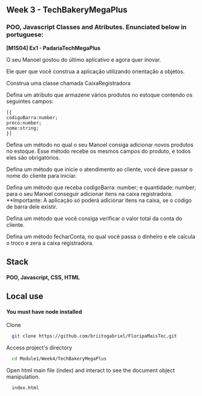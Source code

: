 
## Week 3 - TechBakeryMegaPlus

### POO, Javascript Classes and Atributes. Enunciated below in portuguese:

**[M1S04] Ex1 - PadariaTechMegaPlus**

O seu Manoel gostou do último aplicativo e agora quer inovar.

Ele quer que você construa a aplicação utilizando orientação a objetos.

Construa uma classe chamada CaixaRegistradora

Defina um atributo que armazene vários produtos no estoque contendo os seguintes campos:

    [{
    codigoBarra:number;
    preco:number;
    nome:string;
    }]

Defina um método no qual o seu Manoel consiga adicionar novos produtos no estoque. Esse método recebe os mesmos campos do produto, e todos eles são obrigatórios.

Defina um método que inicie o atendimento ao cliente, você deve passar o nome do cliente para iniciar.

Defina um método que receba codigoBarra: number; e quantidade: number; para o seu Manoel conseguir adicionar itens na caixa registradora. **Importante: A aplicação só poderá adicionar itens na caixa, se o código de barra dele existir.

Defina um método que você consiga verificar o valor total da conta do cliente.

Defina um método fecharConta, no qual você passa o dinheiro e ele calcula o troco e zera a caixa registradora.
## Stack

#### POO, Javascript, CSS, HTML
## Local use

#### You must have node installed
Clone

```bash
  git clone https://github.com/briitogabriel/FloripaMaisTec.git
```

Access project's directory

```bash
  cd Module1/Week4/TechBakeryMegaPlus
```

Open html main file (index) and interact to see the document object manipulation.

```bash
  index.html
```